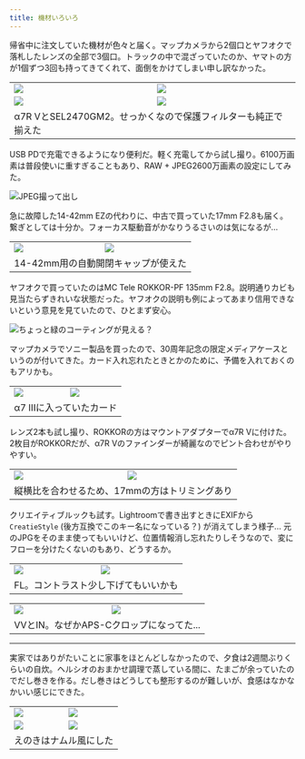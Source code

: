 ```yaml
---
title: 機材いろいろ
---
```


帰省中に注文していた機材が色々と届く。マップカメラから2個口とヤフオクで落札したレンズの全部で3個口。トラックの中で混ざっていたのか、ヤマトの方が1個ずつ3回も持ってきてくれて、面倒をかけてしまい申し訳なかった。

<table>
  <tr>
    <td><img class="top" src="https://photos.apkas.net/medium/202409/20240906-101241.webp" /></td>
    <td><img class="top" src="https://photos.apkas.net/medium/202409/20240906-102831.webp" /></td>
  </tr>
  <tr>
    <td><img class="bottom-caption" src="https://photos.apkas.net/medium/202409/20240906-104423.webp" /></td>
    <td><img class="bottom-caption" src="https://photos.apkas.net/medium/202409/20240906-104808.webp" /></td>
  </tr>
  <tr>
    <td colspan="2">α7R VとSEL2470GM2。せっかくなので保護フィルターも純正で揃えた</td>
  </tr>
</table>

USB PDで充電できるようになり便利だ。軽く充電してから試し撮り。6100万画素は普段使いに重すぎることもあり、RAW + JPEG2600万画素の設定にしてみた。

![JPEG撮って出し](https://photos.apkas.net/medium/202409/20240906-105811.webp)

急に故障した14-42mm EZの代わりに、中古で買っていた17mm F2.8も届く。繋ぎとしては十分か。フォーカス駆動音がかなりうるさいのは気になるが...

<table>
  <tr>
    <td><img class="caption" src="https://photos.apkas.net/medium/202409/20240906-111449.webp" /></td>
    <td><img class="caption" src="https://photos.apkas.net/medium/202409/20240906-111529.webp" /></td>
  </tr>
  <tr>
    <td colspan="2">14-42mm用の自動開閉キャップが使えた</td>
  </tr>
</table>

ヤフオクで買っていたのはMC Tele ROKKOR-PF 135mm F2.8。説明通りカビも見当たらずきれいな状態だった。ヤフオクの説明も例によってあまり信用できないという意見を見ていたので、ひとまず安心。

![ちょっと緑のコーティングが見える？](https://photos.apkas.net/medium/202409/20240906-112916.webp)

マップカメラでソニー製品を買ったので、30周年記念の限定メディアケースというのが付いてきた。カード入れ忘れたときとかのために、予備を入れておくのもアリかも。

<table>
  <tr>
    <td><img class="caption" src="https://photos.apkas.net/medium/202409/20240906-114520.webp" /></td>
    <td><img class="caption" src="https://photos.apkas.net/medium/202409/20240906-114548.webp" /></td>
  </tr>
  <tr>
    <td colspan="2">α7 IIIに入っていたカード</td>
  </tr>
</table>

レンズ2本も試し撮り、ROKKORの方はマウントアダプターでα7R Vに付けた。2枚目がROKKORだが、α7R Vのファインダーが綺麗なのでピント合わせがやりやすい。

<table>
  <tr>
    <td><img class="caption" src="https://photos.apkas.net/medium/202409/20240906-131632.webp" /></td>
    <td><img class="caption" src="https://photos.apkas.net/medium/202409/20240906-132545.webp" /></td>
  </tr>
  <tr>
    <td colspan="2">縦横比を合わせるため、17mmの方はトリミングあり</td>
  </tr>
</table>

クリエイティブルックも試す。Lightroomで書き出すときにEXIFから `CreatieStyle` (後方互換でこのキー名になっている？) が消えてしまう様子... 元のJPGをそのまま使ってもいいけど、位置情報消し忘れたりしそうなので、変にフローを分けたくないのもあり、どうするか。

<table>
  <tr>
    <td><img class="caption" src="https://photos.apkas.net/medium/202409/20240906-142222.webp" /></td>
    <td><img class="caption" src="https://photos.apkas.net/medium/202409/20240906-142342.webp" /></td>
  </tr>
  <tr>
    <td colspan="2">FL。コントラスト少し下げてもいいかも</td>
  </tr>
</table>

<table>
  <tr>
    <td><img class="caption" src="https://photos.apkas.net/medium/202409/20240906-155549.webp" /></td>
    <td><img class="caption" src="https://photos.apkas.net/medium/202409/20240906-171601.webp" /></td>
  </tr>
  <tr>
    <td colspan="2">VVとIN。なぜかAPS-Cクロップになってた...</td>
  </tr>
</table>

---

実家ではありがたいことに家事をほとんどしなかったので、夕食は2週間ぶりくらいの自炊。ヘルシオのおまかせ調理で蒸している間に、たまごが余っていたのでだし巻きを作る。だし巻きはどうしても整形するのが難しいが、食感はなかなかいい感じにできた。

<table>
  <tr>
    <td><img class="top" src="https://photos.apkas.net/medium/202409/20240906-182308.webp" /></td>
    <td><img class="top" src="https://photos.apkas.net/medium/202409/20240906-182423.webp" /></td>
  </tr>
  <tr>
    <td><img class="bottom-caption" src="https://photos.apkas.net/medium/202409/20240906-183501.webp" /></td>
    <td><img class="bottom-caption" src="https://photos.apkas.net/medium/202409/20240906-184308.webp" /></td>
  </tr>
  <tr>
    <td colspan="2">えのきはナムル風にした</td>
  </tr>
</table>
